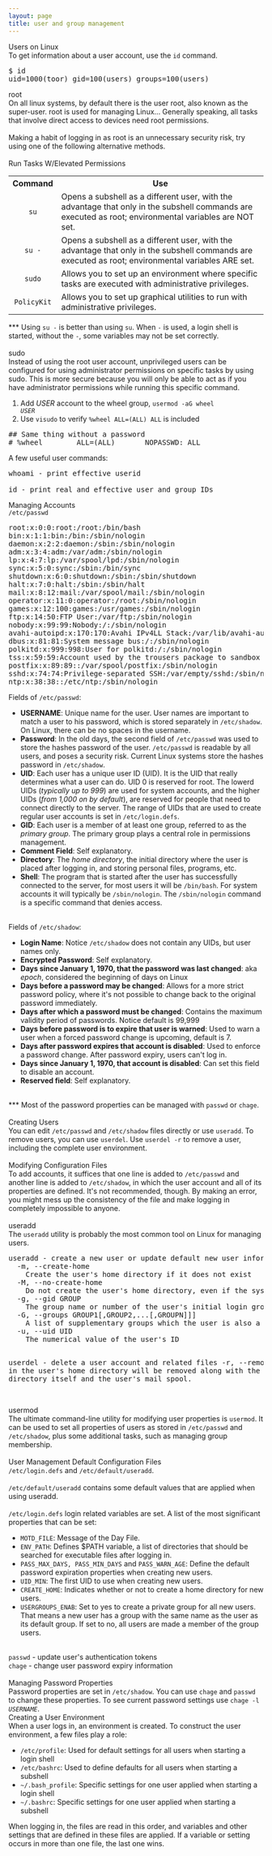 ```yaml
---
layout: page
title: user and group management
---
```


Users on Linux<br>
To get information about a user account, use the <code>id</code> command.
<pre>
$ id
uid=1000(toor) gid=100(users) groups=100(users)
</pre>

root<br>
On all linux systems, by default there is the user root, also known as the super-user. root is used for managing Linux... Generally speaking, all tasks that involve direct access to devices need root permissions.<br>
<br>
Making a habit of logging in as root is an unnecessary security risk, try using one of the following alternative methods.<br>
<br>
Run Tasks W/Elevated Permissions
<table>
  <tr>
    <th>Command</th>
    <th>Use</th>
  </tr>
  <tr>
    <td align="center"><code>su</code></td>
    <td>Opens a subshell as a different user, with the advantage that only in the subshell commands are executed as root; environmental variables are NOT set.</td>
  </tr>
  <tr>
    <td align="center"><code>su -</code></td>
    <td>Opens a subshell as a different user, with the advantage that only in the subshell commands are executed as root; environmental variables ARE set.</td>
  </tr>
  <tr>
    <td align="center"><code>sudo</code></td>
    <td>Allows you to set up an environment where specific tasks are executed with administrative privileges.</td>
  </tr>
  <tr>
    <td align="center"><code>PolicyKit</code></td>
    <td>Allows you to set up graphical utilities to run with administrative privileges.</td>
  </tr>
</table>

*** Using <code>su -</code> is better than using <code>su</code>. When <code>-</code> is used, a login shell is started, without the <code>-</code>, some variables may not be set correctly.<br>
<br>
sudo<br>
Instead of using the root user account, unprivileged users can be configured for using administrator permissions on specific tasks by using sudo. This is more secure because you will only be able to act as if you have administrator permissions while running this specific command.<br>
1. Add <i>USER</i> account to the wheel group, <code>usermod -aG wheel <i>USER</i></code><br>
2. Use <code>visudo</code> to verify <code>%wheel  ALL=(ALL)       ALL</code> is included<br>
<pre>
## Same thing without a password
# %wheel        ALL=(ALL)       NOPASSWD: ALL
</pre>

A few useful user commands:<br>
<pre>
whoami - print effective userid

id - print real and effective user and group IDs
</pre>
Managing Accounts<br>
<code>/etc/passwd</code><br>
<pre>
root:x:0:0:root:/root:/bin/bash
bin:x:1:1:bin:/bin:/sbin/nologin
daemon:x:2:2:daemon:/sbin:/sbin/nologin
adm:x:3:4:adm:/var/adm:/sbin/nologin
lp:x:4:7:lp:/var/spool/lpd:/sbin/nologin
sync:x:5:0:sync:/sbin:/bin/sync
shutdown:x:6:0:shutdown:/sbin:/sbin/shutdown
halt:x:7:0:halt:/sbin:/sbin/halt
mail:x:8:12:mail:/var/spool/mail:/sbin/nologin
operator:x:11:0:operator:/root:/sbin/nologin
games:x:12:100:games:/usr/games:/sbin/nologin
ftp:x:14:50:FTP User:/var/ftp:/sbin/nologin
nobody:x:99:99:Nobody:/:/sbin/nologin
avahi-autoipd:x:170:170:Avahi IPv4LL Stack:/var/lib/avahi-autoipd:/sbin/nologin
dbus:x:81:81:System message bus:/:/sbin/nologin
polkitd:x:999:998:User for polkitd:/:/sbin/nologin
tss:x:59:59:Account used by the trousers package to sandbox the tcsd daemon:/dev/null:/sbin/nologin
postfix:x:89:89::/var/spool/postfix:/sbin/nologin
sshd:x:74:74:Privilege-separated SSH:/var/empty/sshd:/sbin/nologin
ntp:x:38:38::/etc/ntp:/sbin/nologin
</pre>
Fields of <code>/etc/passwd</code>:
<ul>
<li><b>USERNAME</b>: Unique name for the user. User names are important to match a user to his password, which is stored separately in <code>/etc/shadow</code>. On Linux, there can be no spaces in the username.</li>
<li><b>Password</b>: In the old days, the second field of <code>/etc/passwd</code> was used to store the hashes password of the user. <code>/etc/passwd</code> is readable by all users, and poses a security risk. Current Linux systems store the hashes password in <code>/etc/shadow</code>.</li>
<li><b>UID</b>: Each user has a unique user ID (UID). It is the UID that really determines what a user can do. UID 0 is reserved for root. The lowerd UIDs (<i>typically up to 999</i>) are used for system accounts, and the higher UIDs (<i>from 1,000 on by default</i>), are reserved for people that need to connect directly to the server. The range of UIDs that are used to create regular user accounts is set in <code>/etc/login.defs</code>.</li>
<li><b>GID</b>: Each user is a member of at least one group, referred to as the <i>primary group</i>. The primary group plays a central role in permissions management.</li>
<li><b>Comment Field</b>: Self explanatory.</li>
<li><b>Directory</b>: The <i>home directory</i>, the initial directory where the user is placed after logging in, and storing personal files, programs, etc.</li>
<li><b>Shell</b>: The program that is started after the user has successfully connected to the server, for most users it will be <code>/bin/bash</code>. For system accounts it will typically be <code>/sbin/nologin</code>. The <code>/sbin/nologin</code> command is a specific command that denies access.</li>
</ul>
<br>
Fields of <code>/etc/shadow</code>:
<ul>
<li><b>Login Name</b>: Notice <code>/etc/shadow</code> does not contain any UIDs, but user names only.</li>
<li><b>Encrypted Password</b>: Self explanatory.</li>
<li><b>Days since January 1, 1970, that the password was last changed</b>: aka <i>epoch</i>, considered the beginning of days on Linux</li>
<li><b>Days before a password may be changed</b>: Allows for a more strict password policy, where it's not possible to change back to the original password immediately.</li>
<li><b>Days after which a password must be changed</b>: Contains the maximum validity period of passwords. Notice default is 99,999</li>
<li><b>Days before password is to expire that user is warned</b>: Used to warn a user when a forced password change is upcoming, default is 7.</li>
<li><b>Days after password expires that account is disabled</b>: Used to enforce a password change. After password expiry, users can't log in.</li>
<li><b>Days since January 1, 1970, that account is disabled</b>: Can set this field to disable an account.</li>
<li><b>Reserved field</b>: Self explanatory.</li>
</ul>
<br>
*** Most of the password properties can be managed with <code>passwd</code> or <code>chage</code>.<br>
<br>
Creating Users<br>
You can edit <code>/etc/passwd</code> and <code>/etc/shadow</code> files directly or use <code>useradd</code>. To remove users, you can use <code>userdel</code>. Use <code>userdel -r</code> to remove a user, including the complete user environment.<br>
<br>
Modifying Configuration Files<br>
To add accounts, it suffices that one line is added to <code>/etc/passwd</code> and another line is added to <code>/etc/shadow</code>, in which the user account and all of its properties are defined. It's not recommended, though. By making an error, you might mess up the consistency of the file and make logging in completely impossible to anyone.<br>
<br>
useradd<br>
The <code>useradd</code> utility is probably the most common tool on Linux for managing users.
<pre>
useradd - create a new user or update default new user information
  -m, --create-home
    Create the user's home directory if it does not exist
  -M, --no-create-home
    Do not create the user's home directory, even if the system wide setting from /etc/login.defs (CREATE_HOME) is set to yes.
  -g, --gid GROUP
    The group name or number of the user's initial login group
  -G, --groups GROUP1[,GROUP2,...[,GROUPN]]]
    A list of supplementary groups which the user is also a member of. Each group is separated from the next by a comma, with no intervening whitespace
  -u, --uid UID
    The numerical value of the user's ID

userdel - delete a user account and related files
  -r, --remove
    Files in the user's home directory will be removed along with the home directory itself and the user's mail spool.
</pre>
<br>
usermod<br>
The ultimate command-line utility for modifying user properties is <code>usermod</code>. It can be used to set all properties of users as stored in <code>/etc/passwd</code> and <code>/etc/shadow</code>, plus some additional tasks, such as managing group membership.<br>
<br>
User Management Default Configuration Files<br>
<code>/etc/login.defs</code> and <code>/etc/default/useradd</code>.<br>
<br>
<code>/etc/default/useradd</code> contains some default values that are applied when using useradd.<br>
<br>
<code>/etc/login.defs</code> login related variables are set. A list of the most significant properties that can be set:<br>
<ul>
<li><code>MOTD_FILE</code>: Message of the Day File.</li>
<li><code>ENV_PATH</code>: Defines $PATH variable, a list of directories that should be searched for executable files after logging in.</li>
<li><code>PASS_MAX_DAYS, PASS_MIN_DAYS</code> and <code>PASS_WARN_AGE</code>: Define the default password expiration properties when creating new users.</li>
<li><code>UID_MIN</code>: The first UID to use when creating new users.</li>
<li><code>CREATE_HOME</code>: Indicates whether or not to create a home directory for new users.</li>
<li><code>USERGROUPS_ENAB</code>: Set to yes to create a private group for all new users. That means a new user has a group with the same name as the user as its default group. If set to no, all users are made a member of the group users.</li>
</ul>
<br>
<code>passwd</code> - update user's authentication tokens<br>
<code>chage</code> - change user password expiry information<br>
<br>
Managing Password Properties<br>
Password properties are set in <code>/etc/shadow</code>. You can use <code>chage</code> and <code>passwd</code> to change these properties. To see current password settings use <code>chage -l <i>USERNAME</i></code>. 
<br>
Creating a User Environment<br>
When a user logs in, an environment is created. To construct the user environment, a few files play a role:
<ul>
<li><code>/etc/profile</code>: Used for default settings for all users when starting a login shell</li>
<li><code>/etc/bashrc</code>: Used to define defaults for all users when starting a subshell</li>
<li><code>~/.bash_profile</code>: Specific settings for one user applied when starting a login shell</li>
<li><code>~/.bashrc</code>: Specific settings for one user applied when starting a subshell</li>
</ul>
When logging in, the files are read in this order, and variables and other settings that are defined in these files are applied. If a variable or setting occurs in more than one file, the last one wins.